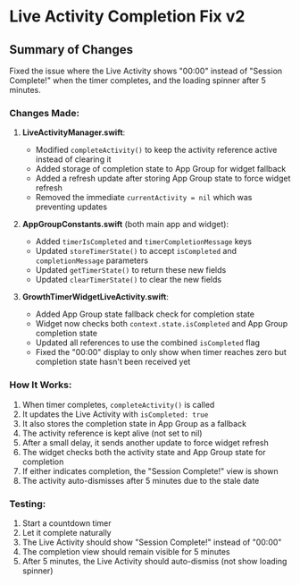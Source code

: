 # Live Activity Completion Fix v2

## Summary of Changes

Fixed the issue where the Live Activity shows "00:00" instead of "Session Complete!" when the timer completes, and the loading spinner after 5 minutes.

### Changes Made:

1. **LiveActivityManager.swift**:
   - Modified `completeActivity()` to keep the activity reference active instead of clearing it
   - Added storage of completion state to App Group for widget fallback
   - Added a refresh update after storing App Group state to force widget refresh
   - Removed the immediate `currentActivity = nil` which was preventing updates

2. **AppGroupConstants.swift** (both main app and widget):
   - Added `timerIsCompleted` and `timerCompletionMessage` keys
   - Updated `storeTimerState()` to accept `isCompleted` and `completionMessage` parameters
   - Updated `getTimerState()` to return these new fields
   - Updated `clearTimerState()` to clear the new fields

3. **GrowthTimerWidgetLiveActivity.swift**:
   - Added App Group state fallback check for completion state
   - Widget now checks both `context.state.isCompleted` and App Group completion state
   - Updated all references to use the combined `isCompleted` flag
   - Fixed the "00:00" display to only show when timer reaches zero but completion state hasn't been received yet

### How It Works:

1. When timer completes, `completeActivity()` is called
2. It updates the Live Activity with `isCompleted: true`
3. It also stores the completion state in App Group as a fallback
4. The activity reference is kept alive (not set to nil)
5. After a small delay, it sends another update to force widget refresh
6. The widget checks both the activity state and App Group state for completion
7. If either indicates completion, the "Session Complete!" view is shown
8. The activity auto-dismisses after 5 minutes due to the stale date

### Testing:

1. Start a countdown timer
2. Let it complete naturally
3. The Live Activity should show "Session Complete!" instead of "00:00"
4. The completion view should remain visible for 5 minutes
5. After 5 minutes, the Live Activity should auto-dismiss (not show loading spinner)